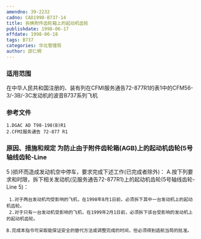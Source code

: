 ```yaml
---
amendno: 39-2232
cadno: CAD1998-B737-14
title: 拆换附件齿轮箱上的起动机齿轮
publishdate: 1998-06-17
effdate: 1998-06-18
tags: B737
categories: 华北管理局
author: 邵仁明
---
```


### 适用范围 
在中华人民共和国注册的、装有列在CFMI服务通告72-877R1的表1中的CFM56-3/-3B/-3C发动机的波音B737系列飞机

### 参考文件
    1.DGAC AD T98-198(B)R1
    2.CFMI服务通告 72-877 R1

### 原因、措施和规定     为防止由于附件齿轮箱(AGB)上的起动机齿轮(5号轴线齿轮-Line 
5
)损坏而造成发动机空中停车，要求完成下述工作(已完成者除外)： 
    A.按下列要求和时限，拆下相关发动机(见服务通告72-877R1)上的起动机齿轮(5号轴线齿轮-Line 5)： 

     1.对于两台发动机均受影响的飞机，在1998年8月1日前，必须拆下其中一台发动机上的起动机齿轮。 
     2.对于只有一台发动机受影响的飞机，在1999年2月1日前，必须拆下该台受影响的发动机上的起动机齿轮。 

    B.完成本指令可采取能保证安全的替代方法或调整完成的时间，但必须得到适航当局的批准。
  
